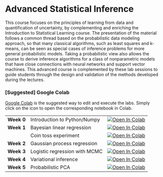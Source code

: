 # Advanced Statistical Inference 


This course focuses on the principles of learning from data and quantification of uncertainty, by complementing and enriching the Introduction to Statistical Learning course. 
The presentation of the material follows a common thread based on the probabilistic data modeling approach, so that many classical algorithms, such as least squares and k-means, can be seen as special cases of inference problems for more general probabilistic models. Taking a probabilistic view also allows the course to derive inference algorithms for a class of nonparametric models that have close connections with neural networks and support vector machines. 
This advanced course is complemented by these lab sessions to guide students through the design and validation of the methods developed during the lectures.


### [Suggested] Google Colab
[Google Colab](https://colab.research.google.com/) is the suggested way to edit and execute the labs. Simply click on the icon to open the corresponding notebook in Colab. 

|  |   |  |
|:--|:--|:--|
| **Week 0** | Introduction to Python/Numpy  | [![Open In Colab](https://colab.research.google.com/assets/colab-badge.svg)](https://colab.research.google.com/github/eurecom-ds/asi-labs/blob/master/lab_week0/Tutorial_Python.ipynb)|
| **Week 1** | Bayesian linear regression    | [![Open In Colab](https://colab.research.google.com/assets/colab-badge.svg)](https://colab.research.google.com/github/srossi93/asi-labs/blob/master/lab_week1-public/Bayesian_Linear_Regression.ipynb)|
|            | Coin toss experiment          | [![Open In Colab](https://colab.research.google.com/assets/colab-badge.svg)](https://colab.research.google.com/github/srossi93/asi-labs/blob/master/lab_week1-public/Coin_Toss_Experiment.ipynb)|
| **Week 2** | Gaussian process regression   | [![Open In Colab](https://colab.research.google.com/assets/colab-badge.svg)](https://colab.research.google.com/github/srossi93/asi-labs/blob/master/lab_week2-public/Gaussian_Process_Regression.ipynb)|
| **Week 3** | Logistic regression with MCMC | [![Open In Colab](https://colab.research.google.com/assets/colab-badge.svg)](https://colab.research.google.com/github/srossi93/asi-labs/blob/master/lab_week3-public/Bayesian_Logistic_Regression_MCMC.ipynb)|
| **Week 4** | Variational inference         | [![Open In Colab](https://colab.research.google.com/assets/colab-badge.svg)](https://colab.research.google.com/github/srossi93/asi-labs/blob/master/lab_week4-public/Variational_Logistic_Regression.ipynb)|
| **Week 5** | Probabilistic PCA         | [![Open In Colab](https://colab.research.google.com/assets/colab-badge.svg)](https://colab.research.google.com/github/srossi93/asi-labs/blob/master/lab_week5-public/Probabilistic_PCA.ipynb)|

